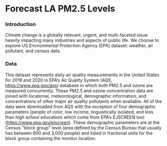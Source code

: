 # Forecast LA PM2.5 Levels

### Introduction
Climate change is a globally relevant, urgent, and multi-faceted issue heavily impacting many industries and aspects of public life. We choose to explore US Environmental Protection Agency (EPA) dataset: weather, air pollutant, and census data.

### Data

This dataset represents daily air quality measurements in the United States for 2019 and 2020 in EPA’s Air Quality System (AQS, https://www.epa.gov/aqs) database in which both PM2.5 and ozone are measured concurrently. These PM2.5 and ozone concentration data are joined with locational, meteorological, demographic information, and concentrations of other major air quality pollutants when available. All of the data were downloaded from AQS with the exception of four demographic parameters (people of color, low income, linguistically isolated, and less than high school education) which come from EPA’s EJSCREEN tool (https://www.epa.gov/ejscreen). These demographic parameters are at the Census "block group" level (area defined by the Census Bureau that usually has between 600 and 3,000 people) and listed in fractional units for the block group containing the monitor location.